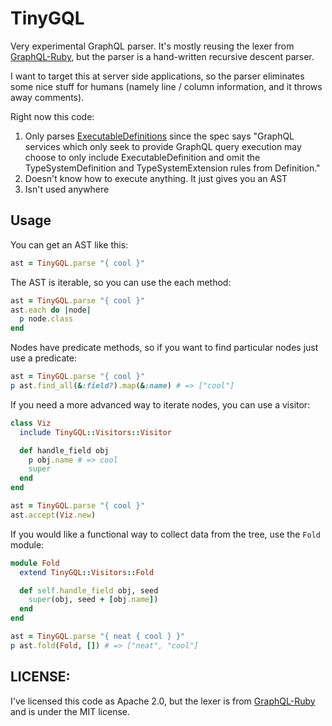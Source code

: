 # TinyGQL

Very experimental GraphQL parser.  It's mostly reusing the lexer from
[GraphQL-Ruby](https://github.com/rmosolgo/graphql-ruby), but the parser is a
hand-written recursive descent parser.

I want to target this at server side applications, so the parser eliminates some nice stuff for humans (namely line / column information, and it throws away comments).

Right now this code:

1. Only parses [ExecutableDefinitions](https://spec.graphql.org/June2018/#ExecutableDefinition) since the spec says "GraphQL services which only seek to provide GraphQL query execution may choose to only include ExecutableDefinition and omit the TypeSystemDefinition and TypeSystemExtension rules from Definition."
2. Doesn't know how to execute anything.  It just gives you an AST
3. Isn't used anywhere

## Usage

You can get an AST like this:

```ruby
ast = TinyGQL.parse "{ cool }"
```

The AST is iterable, so you can use the each method:

```ruby
ast = TinyGQL.parse "{ cool }"
ast.each do |node|
  p node.class
end
```

Nodes have predicate methods, so if you want to find particular nodes just use a predicate:

```ruby
ast = TinyGQL.parse "{ cool }"
p ast.find_all(&:field?).map(&:name) # => ["cool"]
```

If you need a more advanced way to iterate nodes, you can use a visitor:

```ruby
class Viz
  include TinyGQL::Visitors::Visitor

  def handle_field obj
    p obj.name # => cool
    super
  end
end

ast = TinyGQL.parse "{ cool }"
ast.accept(Viz.new)
```

If you would like a functional way to collect data from the tree, use the `Fold` module:

```ruby
module Fold
  extend TinyGQL::Visitors::Fold

  def self.handle_field obj, seed
    super(obj, seed + [obj.name])
  end
end

ast = TinyGQL.parse "{ neat { cool } }"
p ast.fold(Fold, []) # => ["neat", "cool"]
```

## LICENSE:

I've licensed this code as Apache 2.0, but the lexer is from [GraphQL-Ruby](https://github.com/rmosolgo/graphql-ruby/blob/772734dfcc7aa0513c867259912474ef0ba799c3/lib/graphql/language/lexer.rb) and is under the MIT license.
